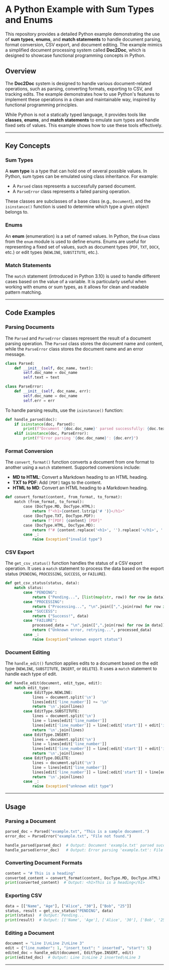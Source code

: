 # A Python Example with Sum Types and Enums

This repository provides a detailed Python example demonstrating the use of **sum types**, **enums**, and **match statements** to handle document parsing, format conversion, CSV export, and document editing. The example mimics a simplified document processing system called **Doc2Doc**, which is designed to showcase functional programming concepts in Python.

## Overview

The **Doc2Doc** system is designed to handle various document-related operations, such as parsing, converting formats, exporting to CSV, and tracking edits. The example demonstrates how to use Python's features to implement these operations in a clean and maintainable way, inspired by functional programming principles.

While Python is not a statically typed language, it provides tools like **classes**, **enums**, and **match statements** to emulate sum types and handle fixed sets of values. This example shows how to use these tools effectively.

---

## Key Concepts

### Sum Types

A **sum type** is a type that can hold one of several possible values. In Python, sum types can be emulated using class inheritance. For example:

- A `Parsed` class represents a successfully parsed document.
- A `ParseError` class represents a failed parsing operation.

These classes are subclasses of a base class (e.g., `Document`), and the `isinstance()` function is used to determine which type a given object belongs to.

### Enums

An **enum** (enumeration) is a set of named values. In Python, the `Enum` class from the `enum` module is used to define enums. Enums are useful for representing a fixed set of values, such as document types (`PDF`, `TXT`, `DOCX`, etc.) or edit types (`NEWLINE`, `SUBSTITUTE`, etc.).

### Match Statements

The `match` statement (introduced in Python 3.10) is used to handle different cases based on the value of a variable. It is particularly useful when working with enums or sum types, as it allows for clean and readable pattern matching.

---

## Code Examples

### Parsing Documents

The `Parsed` and `ParseError` classes represent the result of a document parsing operation. The `Parsed` class stores the document name and content, while the `ParseError` class stores the document name and an error message.

```python
class Parsed:
    def __init__(self, doc_name, text):
        self.doc_name = doc_name
        self.text = text

class ParseError:
    def __init__(self, doc_name, err):
        self.doc_name = doc_name
        self.err = err
```

To handle parsing results, use the `isinstance()` function:

```python
def handle_parsed(doc):
    if isinstance(doc, Parsed):
        print(f"Document '{doc.doc_name}' parsed successfully: {doc.text}")
    elif isinstance(doc, ParseError):
        print(f"Error parsing '{doc.doc_name}': {doc.err}")
```

### Format Conversion

The `convert_format()` function converts a document from one format to another using a `match` statement. Supported conversions include:

- **MD to HTML**: Convert a Markdown heading to an HTML heading.
- **TXT to PDF**: Add `[PDF]` tags to the content.
- **HTML to MD**: Convert an HTML heading to a Markdown heading.

```python
def convert_format(content, from_format, to_format):
    match (from_format, to_format):
        case (DocType.MD, DocType.HTML):
            return f"<h1>{content.lstrip('# ')}</h1>"
        case (DocType.TXT, DocType.PDF):
            return f"[PDF] {content} [PDF]"
        case (DocType.HTML, DocType.MD):
            return f"# {content.replace('<h1>', '').replace('</h1>', '')}"
        case _:
            raise Exception("invalid type")
```

### CSV Export

The `get_csv_status()` function handles the status of a CSV export operation. It uses a `match` statement to process the data based on the export status (`PENDING`, `PROCESSING`, `SUCCESS`, or `FAILURE`).

```python
def get_csv_status(status, data):
    match status:
        case "PENDING":
            return ("Pending...", [list(map(str, row)) for row in data])
        case "PROCESSING":
            return ("Processing...", "\n".join([",".join(row) for row in data]))
        case "SUCCESS":
            return ("Success!", data)
        case "FAILURE":
            processed_data = "\n".join([",".join(row) for row in data])
            return ("Unknown error, retrying...", processed_data)
        case _:
            raise Exception("unknown export status")
```

### Document Editing

The `handle_edit()` function applies edits to a document based on the edit type (`NEWLINE`, `SUBSTITUTE`, `INSERT`, or `DELETE`). It uses a `match` statement to handle each type of edit.

```python
def handle_edit(document, edit_type, edit):
    match edit_type:
        case EditType.NEWLINE:
            lines = document.split('\n')
            lines[edit['line_number']] += '\n'
            return '\n'.join(lines)
        case EditType.SUBSTITUTE:
            lines = document.split('\n')
            line = lines[edit['line_number']]
            lines[edit['line_number']] = line[:edit['start']] + edit['insert_text'] + line[edit['end']:]
            return '\n'.join(lines)
        case EditType.INSERT:
            lines = document.split('\n')
            line = lines[edit['line_number']]
            lines[edit['line_number']] = line[:edit['start']] + edit['insert_text'] + line[edit['start']:]
            return '\n'.join(lines)
        case EditType.DELETE:
            lines = document.split('\n')
            line = lines[edit['line_number']]
            lines[edit['line_number']] = line[:edit['start']] + line[edit['end']:]
            return '\n'.join(lines)
        case _:
            raise Exception("unknown edit type")
```

---

## Usage

### Parsing a Document

```python
parsed_doc = Parsed("example.txt", "This is a sample document.")
error_doc = ParseError("example.txt", "File not found.")

handle_parsed(parsed_doc)  # Output: Document 'example.txt' parsed successfully: This is a sample document.
handle_parsed(error_doc)   # Output: Error parsing 'example.txt': File not found.
```

### Converting Document Formats

```python
content = "# This is a heading"
converted_content = convert_format(content, DocType.MD, DocType.HTML)
print(converted_content)  # Output: <h1>This is a heading</h1>
```

### Exporting CSV

```python
data = [["Name", "Age"], ["Alice", "30"], ["Bob", "25"]]
status, result = get_csv_status("PENDING", data)
print(status)  # Output: Pending...
print(result)  # Output: [['Name', 'Age'], ['Alice', '30'], ['Bob', '25']]
```

### Editing a Document

```python
document = "Line 1\nLine 2\nLine 3"
edit = {"line_number": 1, "insert_text": " inserted", "start": 5}
edited_doc = handle_edit(document, EditType.INSERT, edit)
print(edited_doc)  # Output: Line 1\nLine 2 inserted\nLine 3
```

---
